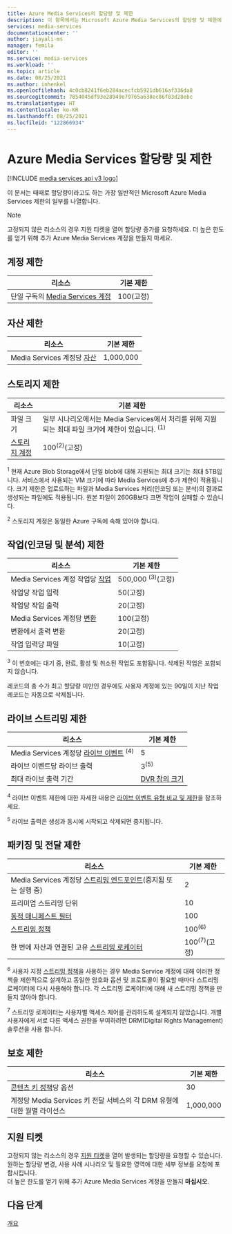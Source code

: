 ```yaml
---
title: Azure Media Services의 할당량 및 제한
description: 이 항목에서는 Microsoft Azure Media Services의 할당량 및 제한에 대해 설명합니다.
services: media-services
documentationcenter: ''
author: jiayali-ms
manager: femila
editor: ''
ms.service: media-services
ms.workload: ''
ms.topic: article
ms.date: 08/25/2021
ms.author: inhenkel
ms.openlocfilehash: 4c0cb8241f6eb284acecfcb5921db616af336da8
ms.sourcegitcommit: 7854045df93e28949e79765a638ec86f83d28ebc
ms.translationtype: HT
ms.contentlocale: ko-KR
ms.lasthandoff: 08/25/2021
ms.locfileid: "122866934"
---
```

<!-- If you update limits in this topic, make sure to also update https://docs.microsoft.com/azure/azure-resource-manager/management/azure-subscription-service-limits#media-services-limits -->
# <a name="azure-media-services-quotas-and-limits"></a>Azure Media Services 할당량 및 제한

[!INCLUDE [media services api v3 logo](./includes/v3-hr.md)]

이 문서는 때때로 할당량이라고도 하는 가장 일반적인 Microsoft Azure Media Services 제한의 일부를 나열합니다.

> [!NOTE]
> 고정되지 않은 리소스의 경우 지원 티켓을 열어 할당량 증가를 요청하세요. 더 높은 한도를 얻기 위해 추가 Azure Media Services 계정을 만들지 마세요.

## <a name="account-limits"></a>계정 제한

| 리소스 | 기본 제한 |
| --- | --- |
| 단일 구독의 [Media Services 계정](account-move-account-how-to.md) | 100(고정) |

## <a name="asset-limits"></a>자산 제한

| 리소스 | 기본 제한 |
| --- | --- |
| Media Services 계정당 [자산](assets-concept.md) | 1,000,000|

## <a name="storage-limits"></a>스토리지 제한

| 리소스 | 기본 제한 | 
| --- | --- | 
| 파일 크기| 일부 시나리오에서는 Media Services에서 처리를 위해 지원되는 최대 파일 크기에 제한이 있습니다. <sup>(1)</sup> |
| [스토리지 계정](storage-account-concept.md) | 100<sup>(2)</sup>(고정) |

<sup>1</sup> 현재 Azure Blob Storage에서 단일 blob에 대해 지원되는 최대 크기는 최대 5TB입니다. 서비스에서 사용되는 VM 크기에 따라 Media Services에 추가 제한이 적용됩니다. 크기 제한은 업로드하는 파일과 Media Services 처리(인코딩 또는 분석)의 결과로 생성되는 파일에도 적용됩니다. 원본 파일이 260GB보다 크면 작업이 실패할 수 있습니다. 

<sup>2</sup> 스토리지 계정은 동일한 Azure 구독에 속해 있어야 합니다.

## <a name="jobs-encoding--analyzing-limits"></a>작업(인코딩 및 분석) 제한

| 리소스 | 기본 제한 | 
| --- | --- | 
| Media Services 계정 작업당 [작업](transform-jobs-concept.md) | 500,000 <sup>(3)</sup>(고정)|
| 작업당 작업 입력 | 50(고정)|
| 작업당 작업 출력 | 20(고정) |
| Media Services 계정당 [변환](transform-jobs-concept.md) | 100(고정)|
| 변환에서 출력 변환 | 20(고정) |
| 작업 입력당 파일|10(고정)|

<sup>3</sup> 이 번호에는 대기 중, 완료, 활성 및 취소된 작업도 포함됩니다. 삭제된 작업은 포함되지 않습니다. 

레코드의 총 수가 최고 할당량 미만인 경우에도 사용자 계정에 있는 90일이 지난 작업 레코드는 자동으로 삭제됩니다. 

## <a name="live-streaming-limits"></a>라이브 스트리밍 제한

| 리소스 | 기본 제한 | 
| --- | --- | 
| Media Services 계정당 [라이브 이벤트](live-event-outputs-concept.md) <sup>(4)</sup> |5|
| 라이브 이벤트당 라이브 출력 |3<sup>(5)</sup> |
| 최대 라이브 출력 기간 | [DVR 창의 크기](live-event-cloud-dvr-time-how-to.md) |

<sup>4</sup> 라이브 이벤트 제한에 대한 자세한 내용은 [라이브 이벤트 유형 비교 및 제한](live-event-types-comparison-reference.md)을 참조하세요.

<sup>5</sup> 라이브 출력은 생성과 동시에 시작되고 삭제되면 중지됩니다.

## <a name="packaging--delivery-limits"></a>패키징 및 전달 제한

| 리소스 | 기본 제한 |
| --- | --- |
| Media Services 계정당 [스트리밍 엔드포인트](stream-streaming-endpoint-concept.md)(중지됨 또는 실행 중) | 2 |
| 프리미엄 스트리밍 단위 | 10 |
| [동적 매니페스트 필터](filters-dynamic-manifest-concept.md)|100|
| [스트리밍 정책](stream-streaming-policy-concept.md) | 100<sup>(6)</sup> |
| 한 번에 자산과 연결된 고유 [스트리밍 로케이터](stream-streaming-locators-concept.md) | 100<sup>(7)</sup>(고정) |

<sup>6</sup> 사용자 지정 [스트리밍 정책](/rest/api/media/streamingpolicies)을 사용하는 경우 Media Service 계정에 대해 이러한 정책을 제한적으로 설계하고 동일한 암호화 옵션 및 프로토콜이 필요할 때마다 스트리밍 로케이터에 다시 사용해야 합니다. 각 스트리밍 로케이터에 대해 새 스트리밍 정책을 만들지 않아야 합니다.

<sup>7</sup> 스트리밍 로케이터는 사용자별 액세스 제어를 관리하도록 설계되지 않았습니다. 개별 사용자에게 서로 다른 액세스 권한을 부여하려면 DRM(Digital Rights Management)솔루션을 사용 합니다.

## <a name="protection-limits"></a>보호 제한

| 리소스 | 기본 제한 |
| --- | --- |
| [콘텐츠 키 정책](drm-content-key-policy-concept.md)당 옵션 |30 |
| 계정당 Media Services 키 전달 서비스의 각 DRM 유형에 대한 월별 라이선스|1,000,000|

## <a name="support-ticket"></a>지원 티켓

고정되지 않는 리소스의 경우 [지원 티켓](https://portal.azure.com/#blade/Microsoft_Azure_Support/HelpAndSupportBlade/newsupportrequest)을 열어 발생되는 할당량을 요청할 수 있습니다. 원하는 할당량 변경, 사용 사례 시나리오 및 필요한 영역에 대한 세부 정보를 요청에 포함시킵니다. <br/>더 높은 한도를 얻기 위해 추가 Azure Media Services 계정을 만들지 **마십시오**.

## <a name="next-steps"></a>다음 단계

[개요](media-services-overview.md)
